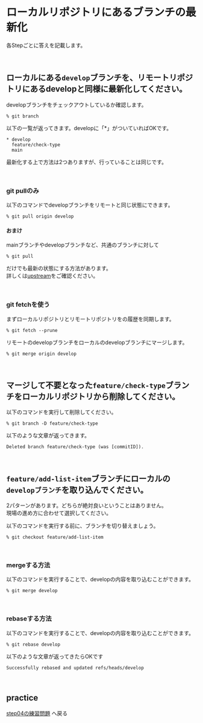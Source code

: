 # ローカルリポジトリにあるブランチの最新化

各Stepごとに答えを記載します。

<br>

## ローカルにある`develop`ブランチを、リモートリポジトリにあるdevelopと同様に最新化してください。

developブランチをチェックアウトしているか確認します。

```
% git branch
```

以下の一覧が返ってきます。developに「*」がついていればOKです。

```
* develop
  feature/check-type
  main
```

最新化する上で方法は2つありますが、行っていることは同じです。

<br>

### git pullのみ

以下のコマンドでdevelopブランチをリモートと同じ状態にできます。

```
% git pull origin develop
```
<!-- TODO: 実行結果を記載する -->

#### おまけ

mainブランチやdevelopブランチなど、共通のブランチに対して

```
% git pull
```

だけでも最新の状態にする方法があります。  
詳しくは[upstream](./upstream.md)をご確認ください。

<br>

### git fetchを使う

まずローカルリポジトリとリモートリポジトリをの履歴を同期します。

```
% git fetch --prune
```
<!-- TODO: 実行結果を記載する -->

リモートのdevelopブランチをローカルのdevelopブランチにマージします。

```
% git merge origin develop
```
<!-- TODO: 実行結果を記載する -->

<br>

## マージして不要となった`feature/check-type`ブランチをローカルリポジトリから削除してください。

以下のコマンドを実行して削除してください。

```
% git branch -D feature/check-type
```

以下のような文章が返ってきます。

```
Deleted branch feature/check-type (was [commitID]).
```
<br>

## `feature/add-list-item`ブランチにローカルの`developブランチ`を取り込んでください。

2パターンがあります。どちらが絶対良いということはありません。  
現場の進め方に合わせて選択してください。  

以下のコマンドを実行する前に、ブランチを切り替えましょう。

```
% git checkout feature/add-list-item
```
<br>

### mergeする方法

以下のコマンドを実行することで、developの内容を取り込むことができます。

```
% git merge develop
```
<!-- TODO: 実行結果を記載する -->
<br>

### rebaseする方法

以下のコマンドを実行することで、developの内容を取り込むことができます。

```
% git rebase develop
```

以下のような文章が返ってきたらOKです

```
Successfully rebased and updated refs/heads/develop
```
<br>

## practice

[step04の練習問題](../../practice/step04/index.md) へ戻る
